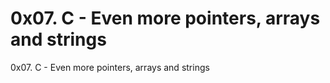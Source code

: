 # 0x07. C - Even more pointers, arrays and strings
0x07. C - Even more pointers, arrays and strings
